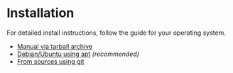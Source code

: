 # Installation

For detailed install instructions, follow the guide for your operating system.

* [Manual via tarball archive](tarball.html)
* [Debian/Ubuntu using apt](aptpackage.html) *(recommended)*
* [From sources using git](source.html)